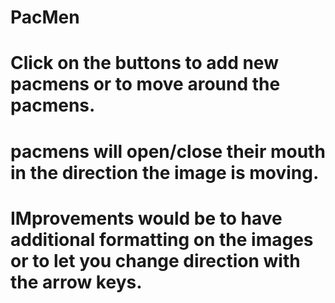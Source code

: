 # PacMen

# Click on the buttons to add new pacmens or to move around the pacmens.

# pacmens will open/close their mouth in the direction the image is moving.

# IMprovements would be to have additional formatting on the images or to let you change direction with the arrow keys.
 